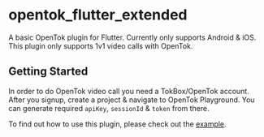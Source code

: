 # opentok_flutter_extended

A basic OpenTok plugin for Flutter. Currently only supports Android & iOS. This plugin only supports 1v1 video calls with OpenTok.

## Getting Started

In order to do OpenTok video call you need a TokBox/OpenTok account. After you signup, create a project & navigate to OpenTok Playground. You can generate required `apiKey`, `sessionId` & `token` from there.

To find out how to use this plugin, please check out the [example](https://github.com/AyonAB/opentok_flutter_extended/tree/main/example).

